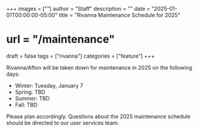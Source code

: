 +++
images = [""]
author = "Staff"
description = ""
date = "2025-01-01T00:00:00-05:00"
title = "Rivanna Maintenance Schedule for 2025"
# url = "/maintenance"
draft = false
tags = ["rivanna"]
categories = ["feature"]
+++

Rivanna/Afton will be taken down for maintenance in 2025 on the following days: 

- Winter: Tuesday, January 7
- Spring: TBD
- Summer: TBD
- Fall: TBD

Please plan accordingly. Questions about the 2025 maintenance schedule should be directed to our user services team.


